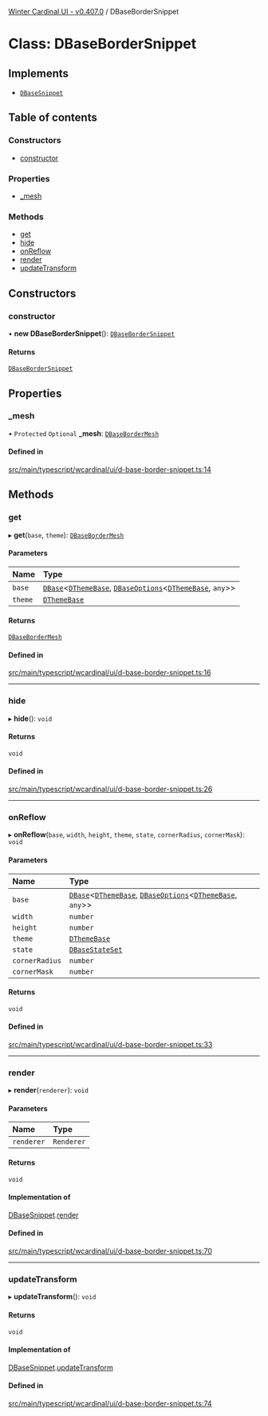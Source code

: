 [Winter Cardinal UI - v0.407.0](../index.md) / DBaseBorderSnippet

# Class: DBaseBorderSnippet

## Implements

- [`DBaseSnippet`](../interfaces/DBaseSnippet.md)

## Table of contents

### Constructors

- [constructor](DBaseBorderSnippet.md#constructor)

### Properties

- [\_mesh](DBaseBorderSnippet.md#_mesh)

### Methods

- [get](DBaseBorderSnippet.md#get)
- [hide](DBaseBorderSnippet.md#hide)
- [onReflow](DBaseBorderSnippet.md#onreflow)
- [render](DBaseBorderSnippet.md#render)
- [updateTransform](DBaseBorderSnippet.md#updatetransform)

## Constructors

### constructor

• **new DBaseBorderSnippet**(): [`DBaseBorderSnippet`](DBaseBorderSnippet.md)

#### Returns

[`DBaseBorderSnippet`](DBaseBorderSnippet.md)

## Properties

### \_mesh

• `Protected` `Optional` **\_mesh**: [`DBaseBorderMesh`](DBaseBorderMesh.md)

#### Defined in

[src/main/typescript/wcardinal/ui/d-base-border-snippet.ts:14](https://github.com/winter-cardinal/winter-cardinal-ui/blob/v0.407.0/src/main/typescript/wcardinal/ui/d-base-border-snippet.ts#L14)

## Methods

### get

▸ **get**(`base`, `theme`): [`DBaseBorderMesh`](DBaseBorderMesh.md)

#### Parameters

| Name | Type |
| :------ | :------ |
| `base` | [`DBase`](DBase.md)\<[`DThemeBase`](../interfaces/DThemeBase.md), [`DBaseOptions`](../interfaces/DBaseOptions.md)\<[`DThemeBase`](../interfaces/DThemeBase.md), `any`\>\> |
| `theme` | [`DThemeBase`](../interfaces/DThemeBase.md) |

#### Returns

[`DBaseBorderMesh`](DBaseBorderMesh.md)

#### Defined in

[src/main/typescript/wcardinal/ui/d-base-border-snippet.ts:16](https://github.com/winter-cardinal/winter-cardinal-ui/blob/v0.407.0/src/main/typescript/wcardinal/ui/d-base-border-snippet.ts#L16)

___

### hide

▸ **hide**(): `void`

#### Returns

`void`

#### Defined in

[src/main/typescript/wcardinal/ui/d-base-border-snippet.ts:26](https://github.com/winter-cardinal/winter-cardinal-ui/blob/v0.407.0/src/main/typescript/wcardinal/ui/d-base-border-snippet.ts#L26)

___

### onReflow

▸ **onReflow**(`base`, `width`, `height`, `theme`, `state`, `cornerRadius`, `cornerMask`): `void`

#### Parameters

| Name | Type |
| :------ | :------ |
| `base` | [`DBase`](DBase.md)\<[`DThemeBase`](../interfaces/DThemeBase.md), [`DBaseOptions`](../interfaces/DBaseOptions.md)\<[`DThemeBase`](../interfaces/DThemeBase.md), `any`\>\> |
| `width` | `number` |
| `height` | `number` |
| `theme` | [`DThemeBase`](../interfaces/DThemeBase.md) |
| `state` | [`DBaseStateSet`](../interfaces/DBaseStateSet.md) |
| `cornerRadius` | `number` |
| `cornerMask` | `number` |

#### Returns

`void`

#### Defined in

[src/main/typescript/wcardinal/ui/d-base-border-snippet.ts:33](https://github.com/winter-cardinal/winter-cardinal-ui/blob/v0.407.0/src/main/typescript/wcardinal/ui/d-base-border-snippet.ts#L33)

___

### render

▸ **render**(`renderer`): `void`

#### Parameters

| Name | Type |
| :------ | :------ |
| `renderer` | `Renderer` |

#### Returns

`void`

#### Implementation of

[DBaseSnippet](../interfaces/DBaseSnippet.md).[render](../interfaces/DBaseSnippet.md#render)

#### Defined in

[src/main/typescript/wcardinal/ui/d-base-border-snippet.ts:70](https://github.com/winter-cardinal/winter-cardinal-ui/blob/v0.407.0/src/main/typescript/wcardinal/ui/d-base-border-snippet.ts#L70)

___

### updateTransform

▸ **updateTransform**(): `void`

#### Returns

`void`

#### Implementation of

[DBaseSnippet](../interfaces/DBaseSnippet.md).[updateTransform](../interfaces/DBaseSnippet.md#updatetransform)

#### Defined in

[src/main/typescript/wcardinal/ui/d-base-border-snippet.ts:74](https://github.com/winter-cardinal/winter-cardinal-ui/blob/v0.407.0/src/main/typescript/wcardinal/ui/d-base-border-snippet.ts#L74)
